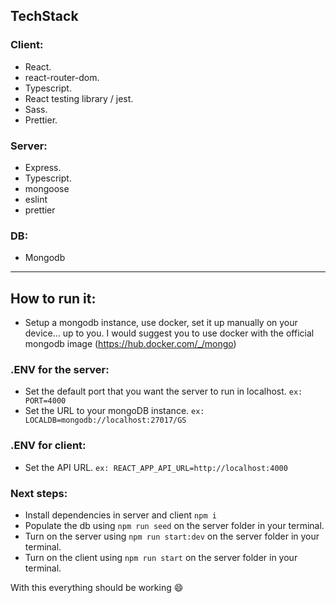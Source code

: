 ## TechStack

### Client:

- React.
- react-router-dom.
- Typescript.
- React testing library / jest.
- Sass.
- Prettier.

### Server:

- Express.
- Typescript.
- mongoose
- eslint
- prettier

### DB:

- Mongodb

---

## How to run it:

- Setup a mongodb instance, use docker, set it up manually on your device... up to you. I would suggest you to use docker with the official mongodb image (https://hub.docker.com/_/mongo)

### .ENV for the server:

- Set the default port that you want the server to run in localhost.
  `ex: PORT=4000`
- Set the URL to your mongoDB instance.
  `ex: LOCALDB=mongodb://localhost:27017/GS`

### .ENV for client:

- Set the API URL.
  `ex: REACT_APP_API_URL=http://localhost:4000`

### Next steps:
- Install dependencies in server and client `npm i`
- Populate the db using `npm run seed` on the server folder in your terminal.
- Turn on the server using `npm run start:dev` on the server folder in your terminal.
- Turn on the client using `npm run start` on the server folder in your terminal.

With this everything should be working 😄